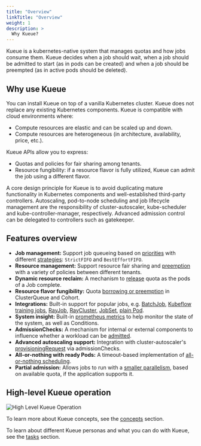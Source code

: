 ```yaml
---
title: "Overview"
linkTitle: "Overview"
weight: 1
description: >
  Why Kueue?
---
```


Kueue is a kubernetes-native system that manages quotas and how jobs consume them. Kueue decides when a job should wait, when a job should be admitted to start (as in pods can be created) and when a job should be preempted (as in active pods should be deleted).

## Why use Kueue

You can install Kueue on top of a vanilla Kubernetes cluster. Kueue does not replace any existing Kubernetes components. Kueue is compatible with cloud environments where:

* Compute resources are elastic and can be scaled up and down.
* Compute resources are heterogeneous (in architecture, availability, price, etc.).

Kueue APIs allow you to express:

* Quotas and policies for fair sharing among tenants.
* Resource fungibility: if a resource flavor is fully utilized, Kueue can admit the job using a different flavor.

A core design principle for Kueue is to avoid duplicating mature functionality in Kubernetes components and well-established third-party controllers. Autoscaling, pod-to-node scheduling and job lifecycle management are the responsibility of cluster-autoscaler, kube-scheduler and kube-controller-manager, respectively. Advanced admission control can be delegated to controllers such as gatekeeper.

## Features overview

- **Job management:** Support job queueing based on [priorities](/docs/concepts/workload/#priority) with different [strategies](/docs/concepts/cluster_queue/#queueing-strategy): `StrictFIFO` and `BestEffortFIFO`.
- **Resource management:** Support resource fair sharing and [preemption](/docs/concepts/cluster_queue/#preemption) with a variety of policies between different tenants.
- **Dynamic resource reclaim:** A mechanism to [release](/docs/concepts/workload/#dynamic-reclaim) quota as the pods of a Job complete.
- **Resource flavor fungibility:** Quota [borrowing or preemption](/docs/concepts/cluster_queue/#flavorfungibility) in ClusterQueue and Cohort.
- **Integrations:** Built-in support for popular jobs, e.g. [BatchJob](/docs/tasks/run/jobs/), [Kubeflow training jobs](/docs/tasks/run/kubeflow/), [RayJob](/docs/tasks/run/rayjobs/), [RayCluster](/docs/tasks/run/rayclusters/), [JobSet](/docs/tasks/run/jobsets/),  [plain Pod](/docs/tasks/run/plain_pods/).
- **System insight:** Built-in [prometheus metrics](/docs/reference/metrics/) to help monitor the state of the system, as well as Conditions.
- **AdmissionChecks:** A mechanism for internal or external components to influence whether a workload can be [admitted](/docs/concepts/admission_check/).
- **Advanced autoscaling support:** Integration with cluster-autoscaler's [provisioningRequest](/docs/admission-check-controllers/provisioning/#job-using-a-provisioningrequest) via admissionChecks.
- **All-or-nothing with ready Pods:** A timeout-based implementation of [all-or-nothing scheduling](/docs/tasks/setup_wait_for_pods_ready/).
- **Partial admission:** Allows jobs to run with a [smaller parallelism](/docs/tasks/run/jobs/#partial-admission), based on available quota, if the application supports it.

## High-level Kueue operation

![High Level Kueue Operation](/images/theory-of-operation.svg)

To learn more about Kueue concepts, see the [concepts](/docs/concepts) section.

To learn about different Kueue personas and what you can do with Kueue, see the [tasks](/docs/tasks) section.

